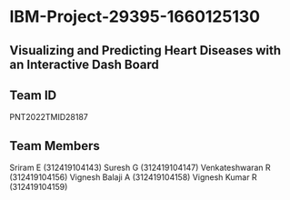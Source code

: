 # IBM-Project-29395-1660125130
## Visualizing and Predicting Heart Diseases with an Interactive Dash Board
## Team ID 
PNT2022TMID28187
## Team Members 
Sriram E (312419104143)
Suresh G (312419104147)
Venkateshwaran R (312419104156)
Vignesh Balaji A (312419104158)
Vignesh Kumar R (312419104159)
